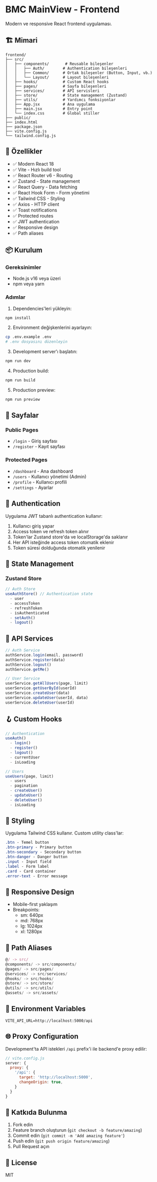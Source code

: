 # BMC MainView - Frontend

Modern ve responsive React frontend uygulaması.

## 🏗️ Mimari

```
frontend/
├── src/
│   ├── components/       # Reusable bileşenler
│   │   ├── Auth/        # Authentication bileşenleri
│   │   ├── Common/      # Ortak bileşenler (Button, Input, vb.)
│   │   └── Layout/      # Layout bileşenleri
│   ├── hooks/           # Custom React hooks
│   ├── pages/           # Sayfa bileşenleri
│   ├── services/        # API servisleri
│   ├── store/           # State management (Zustand)
│   ├── utils/           # Yardımcı fonksiyonlar
│   ├── App.jsx          # Ana uygulama
│   ├── main.jsx         # Entry point
│   └── index.css        # Global stiller
├── public/
├── index.html
├── package.json
├── vite.config.js
└── tailwind.config.js
```

## 🚀 Özellikler

- ✅ Modern React 18
- ✅ Vite - Hızlı build tool
- ✅ React Router v6 - Routing
- ✅ Zustand - State management
- ✅ React Query - Data fetching
- ✅ React Hook Form - Form yönetimi
- ✅ Tailwind CSS - Styling
- ✅ Axios - HTTP client
- ✅ Toast notifications
- ✅ Protected routes
- ✅ JWT authentication
- ✅ Responsive design
- ✅ Path aliases

## 📦 Kurulum

### Gereksinimler

- Node.js v16 veya üzeri
- npm veya yarn

### Adımlar

1. Dependencies'leri yükleyin:
```bash
npm install
```

2. Environment değişkenlerini ayarlayın:
```bash
cp .env.example .env
# .env dosyasını düzenleyin
```

3. Development server'ı başlatın:
```bash
npm run dev
```

4. Production build:
```bash
npm run build
```

5. Production preview:
```bash
npm run preview
```

## 🎨 Sayfalar

### Public Pages
- `/login` - Giriş sayfası
- `/register` - Kayıt sayfası

### Protected Pages
- `/dashboard` - Ana dashboard
- `/users` - Kullanıcı yönetimi (Admin)
- `/profile` - Kullanıcı profili
- `/settings` - Ayarlar

## 🔐 Authentication

Uygulama JWT tabanlı authentication kullanır:

1. Kullanıcı giriş yapar
2. Access token ve refresh token alınır
3. Token'lar Zustand store'da ve localStorage'da saklanır
4. Her API isteğinde access token otomatik eklenir
5. Token süresi dolduğunda otomatik yenilenir

## 🎯 State Management

### Zustand Store

```javascript
// Auth Store
useAuthStore() // Authentication state
  - user
  - accessToken
  - refreshToken
  - isAuthenticated
  - setAuth()
  - logout()
```

## 🔌 API Services

```javascript
// Auth Service
authService.login(email, password)
authService.register(data)
authService.logout()
authService.getMe()

// User Service
userService.getAllUsers(page, limit)
userService.getUserById(userId)
userService.createUser(data)
userService.updateUser(userId, data)
userService.deleteUser(userId)
```

## 🪝 Custom Hooks

```javascript
// Authentication
useAuth()
  - login()
  - register()
  - logout()
  - currentUser
  - isLoading

// Users
useUsers(page, limit)
  - users
  - pagination
  - createUser()
  - updateUser()
  - deleteUser()
  - isLoading
```

## 🎨 Styling

Uygulama Tailwind CSS kullanır. Custom utility class'lar:

```css
.btn - Temel button
.btn-primary - Primary button
.btn-secondary - Secondary button
.btn-danger - Danger button
.input - Input field
.label - Form label
.card - Card container
.error-text - Error message
```

## 📱 Responsive Design

- Mobile-first yaklaşım
- Breakpoints:
  - sm: 640px
  - md: 768px
  - lg: 1024px
  - xl: 1280px

## 🧪 Path Aliases

```javascript
@/ -> src/
@components/ -> src/components/
@pages/ -> src/pages/
@services/ -> src/services/
@hooks/ -> src/hooks/
@store/ -> src/store/
@utils/ -> src/utils/
@assets/ -> src/assets/
```

## 📝 Environment Variables

```env
VITE_API_URL=http://localhost:5000/api
```

## 🌐 Proxy Configuration

Development'ta API istekleri `/api` prefix'i ile backend'e proxy edilir:

```javascript
// vite.config.js
server: {
  proxy: {
    '/api': {
      target: 'http://localhost:5000',
      changeOrigin: true,
    }
  }
}
```

## 🤝 Katkıda Bulunma

1. Fork edin
2. Feature branch oluşturun (`git checkout -b feature/amazing`)
3. Commit edin (`git commit -m 'Add amazing feature'`)
4. Push edin (`git push origin feature/amazing`)
5. Pull Request açın

## 📄 License

MIT

